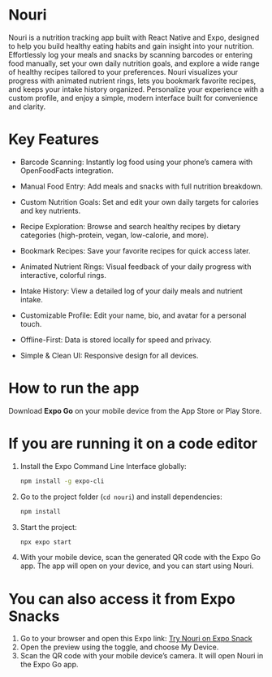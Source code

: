 # Nouri
Nouri is a nutrition tracking app built with React Native and Expo, designed to help you build healthy eating habits and gain insight into your nutrition. Effortlessly log your meals and snacks by scanning barcodes or entering food manually, set your own daily nutrition goals, and explore a wide range of healthy recipes tailored to your preferences. Nouri visualizes your progress with animated nutrient rings, lets you bookmark favorite recipes, and keeps your intake history organized. Personalize your experience with a custom profile, and enjoy a simple, modern interface built for convenience and clarity.

# Key Features
- Barcode Scanning: Instantly log food using your phone’s camera with OpenFoodFacts integration.

- Manual Food Entry: Add meals and snacks with full nutrition breakdown.

- Custom Nutrition Goals: Set and edit your own daily targets for calories and key nutrients.

- Recipe Exploration: Browse and search healthy recipes by dietary categories (high-protein, vegan, low-calorie, and more).

- Bookmark Recipes: Save your favorite recipes for quick access later.

- Animated Nutrient Rings: Visual feedback of your daily progress with interactive, colorful rings.

- Intake History: View a detailed log of your daily meals and nutrient intake.

- Customizable Profile: Edit your name, bio, and avatar for a personal touch.

- Offline-First: Data is stored locally for speed and privacy.

- Simple & Clean UI: Responsive design for all devices.

# How to run the app

Download **Expo Go** on your mobile device from the App Store or Play Store.

# If you are running it on a code editor

1. Install the Expo Command Line Interface globally:
   ```bash
   npm install -g expo-cli
   ```

2. Go to the project folder (`cd nouri`) and install dependencies:
   ```bash
   npm install
   ```

3. Start the project:
   ```bash
   npx expo start
   ```
  
4. With your mobile device, scan the generated QR code with the Expo Go app.
The app will open on your device, and you can start using Nouri.

# You can also access it from Expo Snacks

1. Go to your browser and open this Expo link:
[Try Nouri on Expo Snack](https://snack.expo.dev/@ellenfaustine/nouri?platform=web)
2. Open the preview using the toggle, and choose My Device.
3. Scan the QR code with your mobile device’s camera. It will open Nouri in the Expo Go app.
